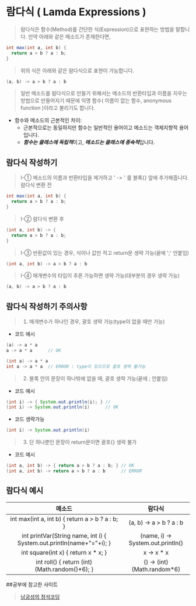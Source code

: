 # 람다식 ( Lamda Expressions )


> 람다식은 함수(Method)를 간단한 식(Expression)으로 표현하는 방법을 말합니다.
> 만약 아래와 같은 메소드가 존재한다면,
```java
int max(int a, int b) {
  return a > b ? a : b;
}
```
> 위의 식은 아래와 같은 람다식으로 표현이 가능합니다.
```java
(a, b) -> a > b ? a : b
```
> 일반 메소드를 람다식으로 만들기 위해서는 메소드의 반환타입과 이름을 지우는 방법으로 만들어지기 때문에
> 익명 함수( 이름이 없는 함수, anonymous function )이라고 불리기도 합니다.
* 함수와 메소드의 근본적인 차이:
  * 근본적으로는 동일하지만 함수는 일반적인 용어이고 메소드는 객체지향적 용어입니다.
  * ***함수는 클래스에 독립적***이고, ***메소드는 클래스에 종속적***입니다.

## 람다식 작성하기

> I-① 메소드의 이름과 반환타입을 제거하고 ' -> ' 를 블록{} 앞에 추가해줍니다.  
> 람다식 변환 전
```java
int max(int a, int b) {
  return a > b ? a : b;
}
```
> I-② 람다식 변환 후
```java
(int a, int b) -> {
  return a > b ? a : b;
}
```

> I-③ 반환값이 있는 경우, 식이나 값만 적고 return문 생략 가능(끝에 ';' 안붙임)
```java
(int a, int b) -> a > b ? a : b
```
> I-④ 매개변수의 타입이 추론 가능하면 생략 가능(대부분의 경우 생략 가능)
```java
(a, b) -> a > b ? a : b
```

## 람다식 작성하기 주의사항
>1. 매개변수가 하나인 경우, 괄호 생략 가능(type이 없을 때만 가능)
* 코드 예시
```java
(a) -> a * a
a -> a * a      // OK

(int a) -> a * a
int a -> a * a  // ERROR : type이 있으므로 괄호 생략 불가능
```
>2. 블록 안의 문장이 하나밖에 없을 때, 괄호 생략 가능(끝에 ; 안붙임)
* 코드 예시
```java
(int i) -> { System.out.println(i); } // 
(int i) -> System.out.println(i)      // OK
```
* 코드 생략가능
```java
(int i) -> System.out.println(i)
```
>3. 단 하나뿐인 문장이 return문이면 괄호{} 생략 불가
* 코드 예시
```java
(int a, int b) -> { return a > b ? a : b; } // OK
(int a, int b) -> return a > b ? a : b      // ERROR
```

## 람다식 예시

| 메소드 | 람다식 |
| :--: | :--: |
| int max(int a, int b) {  return a > b ? a : b;  }  | (a, b) -> a > b ? a : b |
| int printVar(String name, int i) { System.out.println(name+"="+i); } | (name, i) -> System.out.println() |
| int square(int x) { return x * x; } | x -> x * x |
| int roll() { return (int) (Math.random()*6); } | () -> (int)(Math.random*6) |


##공부에 참고한 사이트
> [남궁성의 정석코딩]("https://www.youtube.com/watch?v=3wnmgM4qK30")
